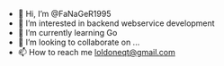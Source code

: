 - 👋 Hi, I’m @FaNaGeR1995
- 👀 I’m interested in backend webservice development
- 🌱 I’m currently learning Go
- 💞️ I’m looking to collaborate on ...
- 📫 How to reach me loldoneqt@gmail.com 

<!---
FaNaGeR1995/FaNaGeR1995 is a ✨ special ✨ repository because its `README.md` (this file) appears on your GitHub profile.
You can click the Preview link to take a look at your changes.
--->
